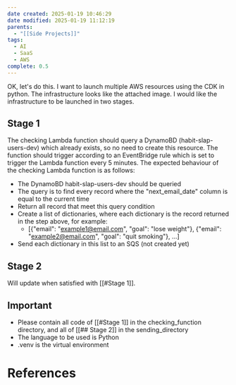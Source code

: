 ```yaml
---
date created: 2025-01-19 10:46:29
date modified: 2025-01-19 11:12:19
parents:
  - "[[Side Projects]]"
tags:
  - AI
  - SaaS
  - AWS
complete: 0.5
---
```

OK, let's do this. I want to launch multiple AWS resources using the CDK in python. The infrastructure looks like the attached image. I would like the infrastructure to be launched in two stages.

## Stage 1
The checking Lambda function should query a DynamoBD (habit-slap-users-dev) which already exists, so no need to create this resource. The function should trigger according to an EventBridge rule which is set to trigger the Lambda function every 5 minutes. The expected behaviour of the checking Lambda function is as follows:
- The DynamoBD habit-slap-users-dev should be queried
- The query is to find every record where the "next_email_date" column is equal to the current time
- Return all record that meet this query condition
- Create a list of dictionaries, where each dictionary is the record returned in the step above, for example:
	- [{"email": "example1@email.com", "goal": "lose weight"}, {"email": "example2@email.com", "goal": "quit smoking"}, ...]
- Send each dictionary in this list to an SQS (not created yet)

## Stage 2
Will update when satisfied with [[#Stage 1]].

## Important
- Please contain all code of [[#Stage 1]] in the checking_function directory, and all of [[## Stage 2]] in the sending_directory
- The language to be used is Python
- .venv is the virtual environment
# References
 